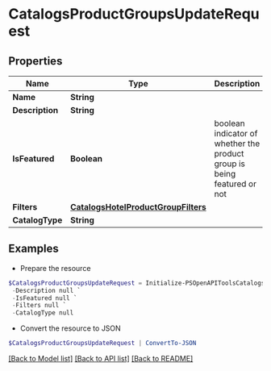 # CatalogsProductGroupsUpdateRequest
## Properties

Name | Type | Description | Notes
------------ | ------------- | ------------- | -------------
**Name** | **String** |  | [optional] 
**Description** | **String** |  | [optional] 
**IsFeatured** | **Boolean** | boolean indicator of whether the product group is being featured or not | [optional] 
**Filters** | [**CatalogsHotelProductGroupFilters**](CatalogsHotelProductGroupFilters.md) |  | [optional] 
**CatalogType** | **String** |  | [optional] 

## Examples

- Prepare the resource
```powershell
$CatalogsProductGroupsUpdateRequest = Initialize-PSOpenAPIToolsCatalogsProductGroupsUpdateRequest  -Name null `
 -Description null `
 -IsFeatured null `
 -Filters null `
 -CatalogType null
```

- Convert the resource to JSON
```powershell
$CatalogsProductGroupsUpdateRequest | ConvertTo-JSON
```

[[Back to Model list]](../README.md#documentation-for-models) [[Back to API list]](../README.md#documentation-for-api-endpoints) [[Back to README]](../README.md)


